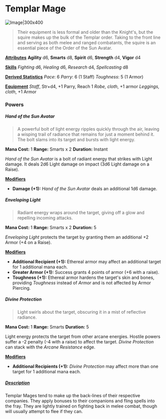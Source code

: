 # Templar Mage

![Image|300x400](SWADE_TemplarMage.jpg)

> Their equipment is less formal and older than the Knight's, but the squire makes up the bulk of the Templar order. Taking to the front line and serving as both melee and ranged combatants, the squire is an essential piece of the Order of the Sun Avatar.

<u>**Attributes**</u>
**Agility** d6, **Smarts** d8, **Spirit** d6, **Strength** d4, **Vigor** d4

<u>**Skills**</u>
*Fighting* d6, *Healing* d6, *Research* d4, *Spellcasting* d8

<u>**Derived Statistics**</u>
*Pace*: 6
*Parry*: 6 (1 Staff)
*Toughness*: 5 (1 Armor)

<u>**Equipment**</u>
*Staff*, Str+d4, +1 Parry, Reach 1
*Robe, cloth*, +1 armor
*Leggings, cloth*, +1 Armor

### Powers
##### Hand of the Sun Avatar
> A powerful bolt of light energy ripples quickly through the air, leaving a wisping trail of radiance that remains for just a moment behind it. The bolt slams into its target and bursts with light energy.

**Mana Cost:** 1
**Range:** Smarts x 2
**Duration:** Instant

*Hand of the Sun Avatar* is a bolt of radiant energy that strikes with Light damage. It deals 2d6 Light damage on impact (3d6 Light damage on a Raise).

<u>**Modifiers**</u>
 - **Damage (+1):** *Hand of the Sun Avatar* deals an additional 1d6 damage.

##### Enveloping Light
> Radiant energy wraps around the target, giving off a glow and repelling incoming attacks.

**Mana Cost:** 1
**Range:** Smarts x 2
**Duration:** 5

*Enveloping Light* protects the target by granting them an additional +2 Armor (+4 on a Raise).

<u>**Modifiers**</u>
- **Additional Recipient (+1):** Ethereal armor may affect an additional target for 1 additional mana each.
- **Greater Armor (+1):** Success grants 4 points of armor (+6 with a raise).
- **Toughness (+1):** Ethereal armor hardens the target's skin and bones, providing *Toughness* instead of *Armor* and is not affected by Armor Piercing.

##### Divine Protection
> Light swirls about the target, obscuring it in a mist of reflective radiance.

**Mana Cost:** 1
**Range:** Smarts
**Duration:** 5

Light energy protects the target from other arcane energies. Hostile powers suffer a -2 penalty (-4 with a raise) to affect the target.  *Divine Protection* can stack with the *Arcane Resistance* edge.

<u>**Modifiers**</u>
 - **Additional Recipients (+1):** *Divine Protection* may affect more than one target for 1 additional mana each.

##### <u>**Description**</u>
Templar Mages tend to make up the back-lines of their respective companies. They apply bonuses to their companions and fling spells into the fray. They are lightly trained on fighting back in melee combat, though will usually attempt to flee if they can.